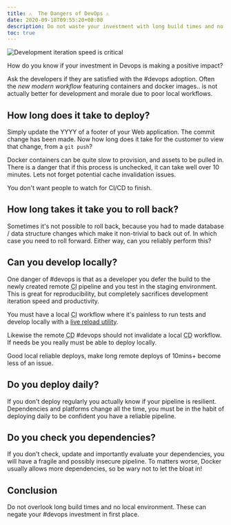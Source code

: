 ```yaml
---
title: ⚠️  The Dangers of DevOps ⚠️
date: 2020-09-18T09:55:20+08:00
description: Do not waste your investment with long build times and no local environment
toc: true
---
```


<img src="https://s.natalian.org/2020-09-18/brad-neathery-nPy0X4xew60-unsplash.webp" alt="Development iteration speed is critical">

How do you know if your investment in Devops is making a positive impact?

Ask the developers if they are satisfied with the #devops adoption. Often the
_new modern workflow_ featuring containers and docker images.. is not actually
better for development and morale due to poor local workflows.

## How long does it take to deploy?

Simply update the YYYY of a footer of your Web application.
The commit change has been made. Now how long does it take for the
customer to view that change, from a `git push`?

Docker containers can be quite slow to provision, and assets to be pulled in.
There is a danger that if this process is unchecked, it can take well over 10
minutes. Lets not forget potential cache invalidation issues.

You don't want people to watch for CI/CD to finish.

## How long takes it take you to roll back?

Sometimes it's not possible to roll back, because you had to made database /
data structure changes which make it non-trivial to back out of. In which case
you need to roll forward. Either way, can you reliably perform this?

## Can you develop locally?

One danger of #devops is that as a developer you defer the build to the newly
created remote <abbr title="Continuous Integration">CI</abbr> pipeline and you
test in the staging environment. This is great for reproducibility, but
completely sacrifices development iteration speed and productivity.

You must have a local <abbr title="Continuous Integration">CI</abbr> workflow
where it's painless to run tests and develop locally with a [live reload
utility](https://github.com/codegangsta/gin).

Likewise the remote <abbr title="Continuous Deployment">CD</abbr> #devops
should not invalidate a local <abbr title="Continuous Deployment">CD</abbr>
workflow. If needs be you really must be able to deploy locally.

Good local reliable deploys, make long remote deploys of 10mins+ become less of
an issue.

## Do you deploy daily?

If you don't deploy regularly you actually know if your pipeline is resilient.
Dependencies and platforms change all the time, you must be in the habit of
deploying daily to be confident you have a reliable pipeline.

## Do you check you dependencies?

If you don't check, update and importantly evaluate your dependencies, you will
have a fragile and possibly insecure pipeline. To matters worse, Docker usually
allows more dependencies, so be wary not to let the bloat in!

## Conclusion

Do not overlook long build times and no local environment. These can negate
your #devops investment in first place.
